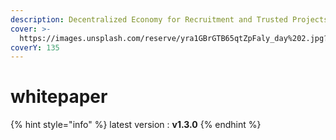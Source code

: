 ```yaml
---
description: Decentralized Economy for Recruitment and Trusted Projects
cover: >-
  https://images.unsplash.com/reserve/yra1GBrGTB65qtZpFaly_day%202.jpg?crop=entropy&cs=srgb&fm=jpg&ixid=M3wxOTcwMjR8MHwxfHNlYXJjaHwxfHxwb2xsZW58ZW58MHx8fHwxNjg5MTE1NjQxfDA&ixlib=rb-4.0.3&q=85
coverY: 135
---
```


# whitepaper

{% hint style="info" %}
latest version : **v1.3.0**
{% endhint %}
